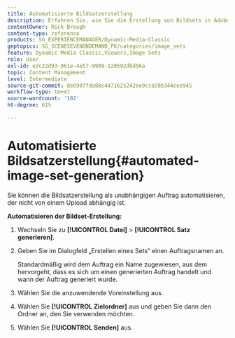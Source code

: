 ```yaml
---
title: Automatisierte Bildsatzerstellung
description: Erfahren Sie, wie Sie die Erstellung von Bildsets in Adobe Dynamic Media Classic automatisieren.
contentOwner: Rick Brough
content-type: reference
products: SG_EXPERIENCEMANAGER/Dynamic-Media-Classic
geptopics: SG_SCENESEVENONDEMAND_PK/categories/image_sets
feature: Dynamic Media Classic,Viewers,Image Sets
role: User
exl-id: e2c22d93-061e-4e57-9999-120592dbd56a
topic: Content Management
level: Intermediate
source-git-commit: de6997fda88c4471625242ee9cca59b344cee945
workflow-type: tm+mt
source-wordcount: '102'
ht-degree: 61%

---
```


# Automatisierte Bildsatzerstellung{#automated-image-set-generation}

<!-- 

Comment Type: remark
Last Modified By: 
Last Modified Date: 

<p>New for 6.5</p>

 -->

Sie können die Bildsatzerstellung als unabhängigen Auftrag automatisieren, der nicht von einem Upload abhängig ist.

**Automatisieren der Bildset-Erstellung:**

1. Wechseln Sie zu **[!UICONTROL Datei]** > **[!UICONTROL Satz generieren]**.
1. Geben Sie im Dialogfeld „Erstellen eines Sets“ einen Auftragsnamen an.

   Standardmäßig wird dem Auftrag ein Name zugewiesen, aus dem hervorgeht, dass es sich um einen generierten Auftrag handelt und wann der Auftrag generiert wurde.

1. Wählen Sie die anzuwendende Voreinstellung aus.
1. Wählen Sie **[!UICONTROL Zielordner]** aus und geben Sie dann den Ordner an, den Sie verwenden möchten.
1. Wählen Sie **[!UICONTROL Senden]** aus.
